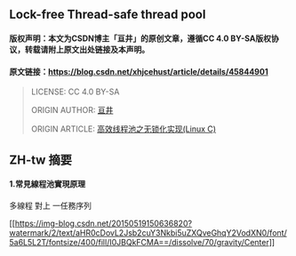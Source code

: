 ## Lock-free Thread-safe thread pool

#### 版权声明：本文为CSDN博主「亘井」的原创文章，遵循CC 4.0 BY-SA版权协议，转载请附上原文出处链接及本声明。
#### 原文链接：https://blog.csdn.net/xhjcehust/article/details/45844901

> LICENSE: CC 4.0 BY-SA
> 
> ORIGIN AUTHOR: [亘井](https://blog.csdn.net/xhjcehust)
> 
> ORIGIN ARTICLE: [高效线程池之无锁化实现(Linux C)](https://blog.csdn.net/xhjcehust/article/details/45844901)

## ZH-tw 摘要

#### 1.常見線程池實現原理

多線程 對上 一任務序列

[[https://img-blog.csdn.net/20150519150636820?watermark/2/text/aHR0cDovL2Jsb2cuY3Nkbi5uZXQveGhqY2VodXN0/font/5a6L5L2T/fontsize/400/fill/I0JBQkFCMA==/dissolve/70/gravity/Center]]
